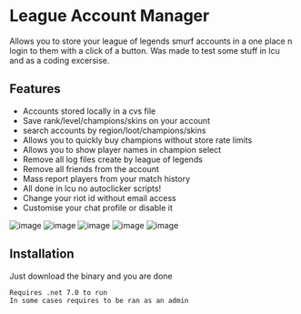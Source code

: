 
# League Account Manager

Allows you to store your league of legends smurf accounts in a one place n login to them with a click of a button.
Was made to test some stuff in lcu and as a coding excersise.


## Features

- Accounts stored locally in a cvs file
- Save rank/level/champions/skins on your account
- search accounts by region/loot/champions/skins
- Allows you to quickly buy champions without store rate limits
- Allows you to show player names in champion select
- Remove all log files create by league of legends
- Remove all friends from the account
- Mass report players from your match history
- All done in lcu no autoclicker scripts!
- Change your riot id without email access
- Customise your chat profile or disable it

![image](https://github.com/Ja-Sa-La/League-Account-Manager/assets/133235384/5f87db91-54ba-48f5-a03f-d91751b79551)
![image](https://github.com/Ja-Sa-La/League-Account-Manager/assets/133235384/ca4deff9-d291-4bc7-8b18-49eb28cb955e)
![image](https://github.com/Ja-Sa-La/League-Account-Manager/assets/133235384/cd199dc7-2f59-4cf6-aa08-0a5d2624dd12)
![image](https://github.com/Ja-Sa-La/League-Account-Manager/assets/133235384/e51377d1-7c8c-48c8-b51e-5b1e7bf3bc54)
![image](https://github.com/Ja-Sa-La/League-Account-Manager/assets/133235384/1c28ac75-9474-4365-9f1a-bd3e8e697c0d)







## Installation

Just download the binary and you are done

```
Requires .net 7.0 to run
In some cases requires to be ran as an admin
```

